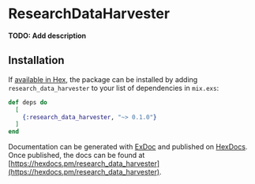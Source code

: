 # ResearchDataHarvester

**TODO: Add description**

## Installation

If [available in Hex](https://hex.pm/docs/publish), the package can be installed
by adding `research_data_harvester` to your list of dependencies in `mix.exs`:

```elixir
def deps do
  [
    {:research_data_harvester, "~> 0.1.0"}
  ]
end
```

Documentation can be generated with [ExDoc](https://github.com/elixir-lang/ex_doc)
and published on [HexDocs](https://hexdocs.pm). Once published, the docs can
be found at [https://hexdocs.pm/research_data_harvester](https://hexdocs.pm/research_data_harvester).

